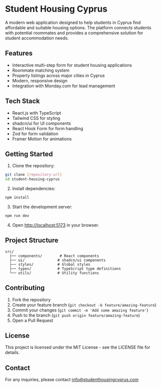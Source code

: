 # Student Housing Cyprus

A modern web application designed to help students in Cyprus find affordable and suitable housing options. The platform connects students with potential roommates and provides a comprehensive solution for student accommodation needs.

## Features

- Interactive multi-step form for student housing applications
- Roommate matching system
- Property listings across major cities in Cyprus
- Modern, responsive design
- Integration with Monday.com for lead management

## Tech Stack

- React.js with TypeScript
- Tailwind CSS for styling
- shadcn/ui for UI components
- React Hook Form for form handling
- Zod for form validation
- Framer Motion for animations

## Getting Started

1. Clone the repository:
```bash
git clone [repository-url]
cd student-housing-cyprus
```

2. Install dependencies:
```bash
npm install
```

3. Start the development server:
```bash
npm run dev
```

4. Open [http://localhost:5173](http://localhost:5173) in your browser.

## Project Structure

```
src/
  ├── components/        # React components
  ├── ui/               # shadcn/ui components
  ├── styles/           # Global styles
  ├── types/            # TypeScript type definitions
  └── utils/            # Utility functions
```

## Contributing

1. Fork the repository
2. Create your feature branch (`git checkout -b feature/amazing-feature`)
3. Commit your changes (`git commit -m 'Add some amazing feature'`)
4. Push to the branch (`git push origin feature/amazing-feature`)
5. Open a Pull Request

## License

This project is licensed under the MIT License - see the LICENSE file for details.

## Contact

For any inquiries, please contact info@studenthousingcyprus.com 
